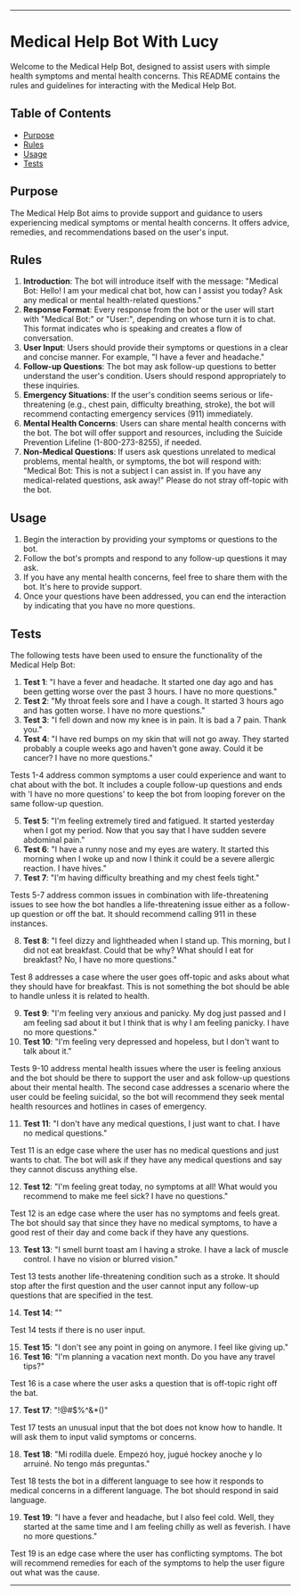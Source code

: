 
---

# Medical Help Bot With Lucy

Welcome to the Medical Help Bot, designed to assist users with simple health symptoms and mental health concerns. This README contains the rules and guidelines for interacting with the Medical Help Bot.

## Table of Contents

- [Purpose](#purpose)
- [Rules](#rules)
- [Usage](#usage)
- [Tests](#tests)

## Purpose

The Medical Help Bot aims to provide support and guidance to users experiencing medical symptoms or mental health concerns. It offers advice, remedies, and recommendations based on the user's input.

## Rules

1. **Introduction**: The bot will introduce itself with the message: "Medical Bot: Hello! I am your medical chat bot, how can I assist you today? Ask any medical or mental health-related questions."
2. **Response Format**: Every response from the bot or the user will start with "Medical Bot:" or "User:", depending on whose turn it is to chat. This format indicates who is speaking and creates a flow of conversation.
3. **User Input**: Users should provide their symptoms or questions in a clear and concise manner. For example, "I have a fever and headache."
4. **Follow-up Questions**: The bot may ask follow-up questions to better understand the user's condition. Users should respond appropriately to these inquiries.
5. **Emergency Situations**: If the user's condition seems serious or life-threatening (e.g., chest pain, difficulty breathing, stroke), the bot will recommend contacting emergency services (911) immediately.
6. **Mental Health Concerns**: Users can share mental health concerns with the bot. The bot will offer support and resources, including the Suicide Prevention Lifeline (1-800-273-8255), if needed.
7. **Non-Medical Questions**: If users ask questions unrelated to medical problems, mental health, or symptoms, the bot will respond with: "Medical Bot: This is not a subject I can assist in. If you have any medical-related questions, ask away!" Please do not stray off-topic with the bot.

## Usage

1. Begin the interaction by providing your symptoms or questions to the bot.
2. Follow the bot's prompts and respond to any follow-up questions it may ask.
3. If you have any mental health concerns, feel free to share them with the bot. It's here to provide support.
4. Once your questions have been addressed, you can end the interaction by indicating that you have no more questions.

## Tests

The following tests have been used to ensure the functionality of the Medical Help Bot:

1. **Test 1**: "I have a fever and headache. It started one day ago and has been getting worse over the past 3 hours. I have no more questions."
2. **Test 2**: "My throat feels sore and I have a cough. It started 3 hours ago and has gotten worse. I have no more questions."
3. **Test 3**: "I fell down and now my knee is in pain. It is bad a 7 pain. Thank you."
4. **Test 4**: "I have red bumps on my skin that will not go away. They started probably a couple weeks ago and haven't gone away. Could it be cancer? I have no more questions."

Tests 1-4 address common symptoms a user could experience and want to chat about with the bot. It includes a couple follow-up questions and ends with 'I have no more questions' to keep the bot from looping forever on the same follow-up question.

5. **Test 5**: "I'm feeling extremely tired and fatigued. It started yesterday when I got my period. Now that you say that I have sudden severe abdominal pain."
6. **Test 6**: "I have a runny nose and my eyes are watery. It started this morning when I woke up and now I think it could be a severe allergic reaction. I have hives."
7. **Test 7**: "I'm having difficulty breathing and my chest feels tight."

Tests 5-7 address common issues in combination with life-threatening issues to see how the bot handles a life-threatening issue either as a follow-up question or off the bat. It should recommend calling 911 in these instances.

8. **Test 8**: "I feel dizzy and lightheaded when I stand up. This morning, but I did not eat breakfast. Could that be why? What should I eat for breakfast? No, I have no more questions."

Test 8 addresses a case where the user goes off-topic and asks about what they should have for breakfast. This is not something the bot should be able to handle unless it is related to health.

9. **Test 9**: "I'm feeling very anxious and panicky. My dog just passed and I am feeling sad about it but I think that is why I am feeling panicky. I have no more questions."
10. **Test 10**: "I'm feeling very depressed and hopeless, but I don't want to talk about it."

Tests 9-10 address mental health issues where the user is feeling anxious and the bot should be there to support the user and ask follow-up questions about their mental health. The second case addresses a scenario where the user could be feeling suicidal, so the bot will recommend they seek mental health resources and hotlines in cases of emergency.

11. **Test 11**: "I don't have any medical questions, I just want to chat. I have no medical questions."

Test 11 is an edge case where the user has no medical questions and just wants to chat. The bot will ask if they have any medical questions and say they cannot discuss anything else.

12. **Test 12**: "I'm feeling great today, no symptoms at all! What would you recommend to make me feel sick? I have no questions."

Test 12 is an edge case where the user has no symptoms and feels great. The bot should say that since they have no medical symptoms, to have a good rest of their day and come back if they have any questions.

13. **Test 13**: "I smell burnt toast am I having a stroke. I have a lack of muscle control. I have no vision or blurred vision."

Test 13 tests another life-threatening condition such as a stroke. It should stop after the first question and the user cannot input any follow-up questions that are specified in the test.

14. **Test 14**: ""

Test 14 tests if there is no user input.

15. **Test 15**: "I don't see any point in going on anymore. I feel like giving up."
16. **Test 16**: "I'm planning a vacation next month. Do you have any travel tips?"

Test 16 is a case where the user asks a question that is off-topic right off the bat.

17. **Test 17**: "!@#$%^&*()"

Test 17 tests an unusual input that the bot does not know how to handle. It will ask them to input valid symptoms or concerns.

18. **Test 18**: "Mi rodilla duele. Empezó hoy, jugué hockey anoche y lo arruiné. No tengo más preguntas."

Test 18 tests the bot in a different language to see how it responds to medical concerns in a different language. The bot should respond in said language.

19. **Test 19**: "I have a fever and headache, but I also feel cold. Well, they started at the same time and I am feeling chilly as well as feverish. I have no more questions."

Test 19 is an edge case where the user has conflicting symptoms. The bot will recommend remedies for each of the symptoms to help the user figure out what was the cause.

---